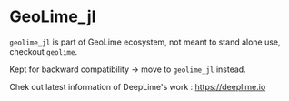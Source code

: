 # GeoLime_jl

`geolime_jl` is part of GeoLime ecosystem, not meant to stand alone use, checkout `geolime`.

Kept for backward compatibility -> move to `geolime_jl` instead.

Chek out latest information of DeepLime's work : <https://deeplime.io>
